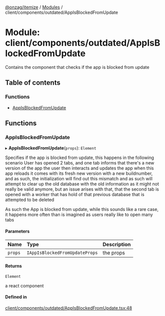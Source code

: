 [@onzag/itemize](../README.md) / [Modules](../modules.md) / client/components/outdated/AppIsBlockedFromUpdate

# Module: client/components/outdated/AppIsBlockedFromUpdate

Contains the component that checks if the app is blocked from update

## Table of contents

### Functions

- [AppIsBlockedFromUpdate](client_components_outdated_AppIsBlockedFromUpdate.md#appisblockedfromupdate)

## Functions

### AppIsBlockedFromUpdate

▸ **AppIsBlockedFromUpdate**(`props`): `Element`

Specifies if the app is blocked from update, this happens in the following scenario
User has opened 2 tabs, and one tab informs that there's a new version of the app the user then interacts and updates the app
when this app reloads it comes with its fresh new version with a new buildnumber, and as such, the initialization
will find out this mismatch and as such will attempt to clear up the old database with the old information as it might
not really be valid anymore, but an issue arises with that, that the second tab is opened with a worker that has hold
of that previous database that is attempted to be deleted

As such the App is blocked from update, while this sounds like a rare case, it happens more often than is
imagined as users really like to open many tabs

#### Parameters

| Name | Type | Description |
| :------ | :------ | :------ |
| `props` | `IAppIsBlockedFromUpdateProps` | the props |

#### Returns

`Element`

a react component

#### Defined in

[client/components/outdated/AppIsBlockedFromUpdate.tsx:48](https://github.com/onzag/itemize/blob/f2f29986/client/components/outdated/AppIsBlockedFromUpdate.tsx#L48)
